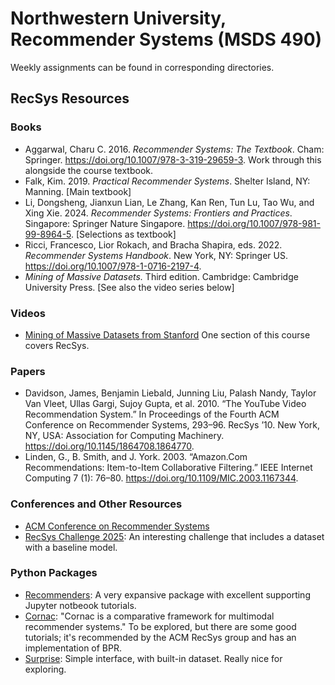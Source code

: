 # Northwestern University, Recommender Systems (MSDS 490)

Weekly assignments can be found in corresponding directories.

## RecSys Resources
### Books
 * Aggarwal, Charu C. 2016. _Recommender Systems: The Textbook_. Cham: Springer. https://doi.org/10.1007/978-3-319-29659-3. Work through this alongside the course textbook.
 * Falk, Kim. 2019. _Practical Recommender Systems_. Shelter Island, NY: Manning. [Main textbook]
 * Li, Dongsheng, Jianxun Lian, Le Zhang, Kan Ren, Tun Lu, Tao Wu, and Xing Xie. 2024. _Recommender Systems: Frontiers and Practices_. Singapore: Springer Nature Singapore. https://doi.org/10.1007/978-981-99-8964-5. [Selections as textbook]
 * Ricci, Francesco, Lior Rokach, and Bracha Shapira, eds. 2022. _Recommender Systems Handbook_. New York, NY: Springer US. https://doi.org/10.1007/978-1-0716-2197-4.
 * _Mining of Massive Datasets._ Third edition. Cambridge: Cambridge University Press. [See also the video series below]

### Videos
 * [Mining of Massive Datasets from Stanford](https://www.youtube.com/playlist?list=PLLssT5z_DsK9JDLcT8T62VtzwyW9LNepV) One section of this course covers RecSys.

### Papers
* Davidson, James, Benjamin Liebald, Junning Liu, Palash Nandy, Taylor Van Vleet, Ullas Gargi, Sujoy Gupta, et al. 2010. “The YouTube Video Recommendation System.” In Proceedings of the Fourth ACM Conference on Recommender Systems, 293–96. RecSys ’10. New York, NY, USA: Association for Computing Machinery. https://doi.org/10.1145/1864708.1864770.
* Linden, G., B. Smith, and J. York. 2003. “Amazon.Com Recommendations: Item-to-Item Collaborative Filtering.” IEEE Internet Computing 7 (1): 76–80. https://doi.org/10.1109/MIC.2003.1167344.

### Conferences and Other Resources
 * [ACM Conference on Recommender Systems](https://recsys.acm.org/recsys25/)
 * [RecSys Challenge 2025](https://www.recsyschallenge.com/2025/): An interesting challenge that includes a dataset with a baseline model.


### Python Packages
 * [Recommenders](https://github.com/recommenders-team/recommenders): A very expansive package with excellent supporting Jupyter notbeook tutorials.
 * [Cornac](https://github.com/PreferredAI/cornac): "Cornac is a comparative framework for multimodal recommender systems." To be explored, but there are some good tutorials; it's recommended by the ACM RecSys group and has an implementation of BPR.
 * [Surprise](https://surpriselib.com/): Simple interface, with built-in dataset. Really nice for exploring.
